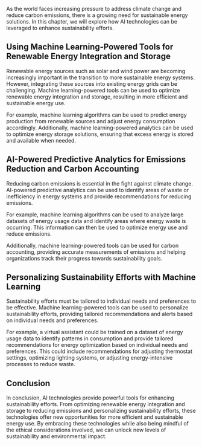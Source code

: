 
As the world faces increasing pressure to address climate change and reduce carbon emissions, there is a growing need for sustainable energy solutions. In this chapter, we will explore how AI technologies can be leveraged to enhance sustainability efforts.

Using Machine Learning-Powered Tools for Renewable Energy Integration and Storage
---------------------------------------------------------------------------------

Renewable energy sources such as solar and wind power are becoming increasingly important in the transition to more sustainable energy systems. However, integrating these sources into existing energy grids can be challenging. Machine learning-powered tools can be used to optimize renewable energy integration and storage, resulting in more efficient and sustainable energy use.

For example, machine learning algorithms can be used to predict energy production from renewable sources and adjust energy consumption accordingly. Additionally, machine learning-powered analytics can be used to optimize energy storage solutions, ensuring that excess energy is stored and available when needed.

AI-Powered Predictive Analytics for Emissions Reduction and Carbon Accounting
-----------------------------------------------------------------------------

Reducing carbon emissions is essential in the fight against climate change. AI-powered predictive analytics can be used to identify areas of waste or inefficiency in energy systems and provide recommendations for reducing emissions.

For example, machine learning algorithms can be used to analyze large datasets of energy usage data and identify areas where energy waste is occurring. This information can then be used to optimize energy use and reduce emissions.

Additionally, machine learning-powered tools can be used for carbon accounting, providing accurate measurements of emissions and helping organizations track their progress towards sustainability goals.

Personalizing Sustainability Efforts with Machine Learning
----------------------------------------------------------

Sustainability efforts must be tailored to individual needs and preferences to be effective. Machine learning-powered tools can be used to personalize sustainability efforts, providing tailored recommendations and alerts based on individual needs and preferences.

For example, a virtual assistant could be trained on a dataset of energy usage data to identify patterns in consumption and provide tailored recommendations for energy optimization based on individual needs and preferences. This could include recommendations for adjusting thermostat settings, optimizing lighting systems, or adjusting energy-intensive processes to reduce waste.

Conclusion
----------

In conclusion, AI technologies provide powerful tools for enhancing sustainability efforts. From optimizing renewable energy integration and storage to reducing emissions and personalizing sustainability efforts, these technologies offer new opportunities for more efficient and sustainable energy use. By embracing these technologies while also being mindful of the ethical considerations involved, we can unlock new levels of sustainability and environmental impact.
